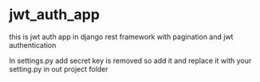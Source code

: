 # jwt_auth_app
this is jwt auth app in django rest framework with pagination and jwt authentication

In settings.py add secret key is removed so add it and replace it with your setting.py in out project folder
